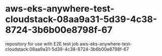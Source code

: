 # aws-eks-anywhere-test-cloudstack-08aa9a31-5d39-4c38-8724-3b6b00e8798f-67
repository for use with E2E test job aws-eks-anywhere-test-cloudstack:08aa9a31-5d39-4c38-8724-3b6b00e8798f-67
